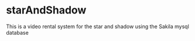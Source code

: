 # starAndShadow
This is a video rental system for the star and shadow using the Sakila mysql database
